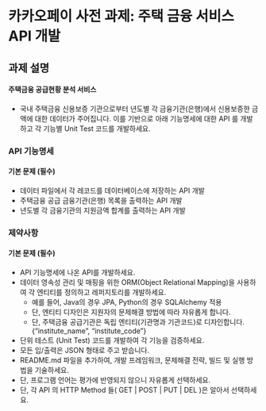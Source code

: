 # 카카오페이 사전 과제: 주택 금융 서비스 API 개발

## 과제 설명
#### 주택금융 공급현황 분석 서비스
* 국내 주택금융 신용보증 기관으로부터 년도별 각 금융기관(은행)에서 신용보증한 금액에 대한 데이터가 주어집니다. 이를 기반으로 아래 기능명세에 대한 API 를 개발하고 각 기능별 Unit Test 코드를 개발하세요.

### API 기능명세
#### 기본 문제 (필수)
* 데이터 파일에서 각 레코드를 데이터베이스에 저장하는 API 개발
* 주택금융 공급 금융기관(은행) 목록을 출력하는 API 개발
* 년도별 각 금융기관의 지원금액 합계를 출력하는 API 개발

### 제약사항
#### 기본 문제 (필수)
* API 기능명세에 나온 API를 개발하세요.
* 데이터 영속성 관리 및 매핑을 위한 ORM(Object Relational Mapping)을 사용하여 각 엔티티를 정의하고 레퍼지토리를 개발하세요.
    * 예를 들어, Java의 경우 JPA, Python의 경우 SQLAlchemy 적용
    * 단, 엔티티 디자인은 지원자의 문제해결 방법에 따라 자유롭게 합니다.
    * 단, 주택금융 공급기관은 독립 엔티티(기관명과 기관코드)로 디자인합니다.
    {“institute_name”, “institute_code”}
* 단위 테스트 (Unit Test) 코드를 개발하여 각 기능을 검증하세요.
* 모든 입/출력은 JSON 형태로 주고 받습니다.
* README.md 파일을 추가하여, 개발 프레임워크, 문제해결 전략, 빌드 및 실행 방법을 기술하세요.
* 단, 프로그램 언어는 평가에 반영되지 않으니 자유롭게 선택하세요.
* 단, 각 API 의 HTTP Method 들( GET | POST | PUT | DEL )은 알아서 선택하세요.
